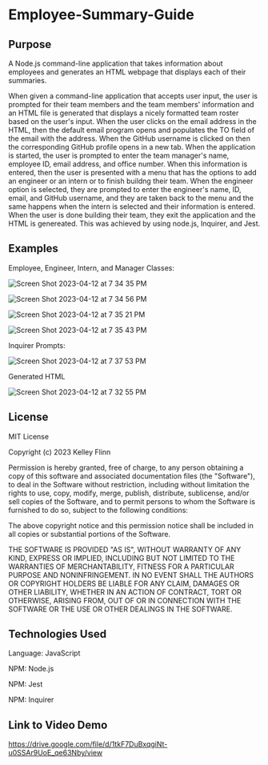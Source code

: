 # Employee-Summary-Guide

## Purpose

A Node.js command-line application that takes information about employees and generates an HTML webpage that displays each of their summaries.

When given a command-line application that accepts user input, the user is prompted for their team members and the team members' information and an HTML file is generated that displays a nicely formatted team roster based on the user's input. When the user clicks on the email address in the HTML, then the default email program opens and populates the TO field of the email with the address. When the GitHub username is clicked on then the corresponding GitHub profile opens in a new tab. When the application is started, the user is prompted to enter the team manager's name, employee ID, email address, and office number. When this information is entered, then the user is presented with a menu that has the options to add an engineer or an intern or to finish buildng their team. When the engineer option is selected, they are prompted to enter the engineer's name, ID, email, and GitHub username, and they are taken back to the menu and the same happens when the intern is selected and their information is entered. When the user is done building their team, they exit the application and the HTML is genereated. This was achieved by using node.js, Inquirer, and Jest. 

## Examples

Employee, Engineer, Intern, and Manager Classes:

![Screen Shot 2023-04-12 at 7 34 35 PM](https://user-images.githubusercontent.com/116764540/231608405-dca77e14-579d-47c4-b5e0-3edc9cb5e67d.png)

![Screen Shot 2023-04-12 at 7 34 56 PM](https://user-images.githubusercontent.com/116764540/231608461-29662843-e10d-4dbc-b88c-b7dc6045ec9c.png)

![Screen Shot 2023-04-12 at 7 35 21 PM](https://user-images.githubusercontent.com/116764540/231608500-234866cf-4145-4b85-a367-5dce26ca03ac.png)

![Screen Shot 2023-04-12 at 7 35 43 PM](https://user-images.githubusercontent.com/116764540/231608630-99ca8cea-9c11-4259-b76e-30a19e30a63a.png)

Inquirer Prompts:

![Screen Shot 2023-04-12 at 7 37 53 PM](https://user-images.githubusercontent.com/116764540/231608796-8eaa73bb-ae92-4451-8a60-4b0dbaa3533e.png)

Generated HTML

![Screen Shot 2023-04-12 at 7 32 55 PM](https://user-images.githubusercontent.com/116764540/231608230-f41b4eff-9bbd-4b9a-a6b1-92223252da60.png)

## License

MIT License

Copyright (c) 2023 Kelley Flinn

Permission is hereby granted, free of charge, to any person obtaining a copy
of this software and associated documentation files (the "Software"), to deal
in the Software without restriction, including without limitation the rights
to use, copy, modify, merge, publish, distribute, sublicense, and/or sell
copies of the Software, and to permit persons to whom the Software is
furnished to do so, subject to the following conditions:

The above copyright notice and this permission notice shall be included in all
copies or substantial portions of the Software.

THE SOFTWARE IS PROVIDED "AS IS", WITHOUT WARRANTY OF ANY KIND, EXPRESS OR
IMPLIED, INCLUDING BUT NOT LIMITED TO THE WARRANTIES OF MERCHANTABILITY,
FITNESS FOR A PARTICULAR PURPOSE AND NONINFRINGEMENT. IN NO EVENT SHALL THE
AUTHORS OR COPYRIGHT HOLDERS BE LIABLE FOR ANY CLAIM, DAMAGES OR OTHER
LIABILITY, WHETHER IN AN ACTION OF CONTRACT, TORT OR OTHERWISE, ARISING FROM,
OUT OF OR IN CONNECTION WITH THE SOFTWARE OR THE USE OR OTHER DEALINGS IN THE
SOFTWARE.

## Technologies Used

Language: JavaScript

NPM: Node.js

NPM: Jest

NPM: Inquirer

## Link to Video Demo

https://drive.google.com/file/d/1tkF7DuBxqgiNt-u0SSAr9UoE_qe63Nby/view
